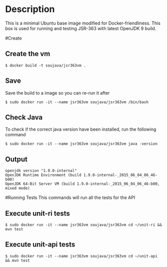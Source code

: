 Description
===========
This is a minimal Ubuntu base image modified for Docker-friendliness.
This box is used for running and testing JSR-363 with latest OpenJDK 9 build.

#Create

Create the vm
-------------
```
$ docker build -t soujava/jsr363vm .
```

Save
-----
Save the build to a image so you can re-run it after

```
$ sudo docker run -it --name jsr363vm soujava/jsr363vm /bin/bash
```

Check Java
------------
To check if the correct java version have been installed, run the following command

```
$ sudo docker run -it --name jsr363vm soujava/jsr363vm java -version
```

Output
-------

```
openjdk version "1.9.0-internal"
OpenJDK Runtime Environment (build 1.9.0-internal-_2015_06_04_06_46-b00)
OpenJDK 64-Bit Server VM (build 1.9.0-internal-_2015_06_04_06_46-b00, mixed mode)
```

#Running Tests
This commands will run all the tests for the API

Execute unit-ri tests
----------------------

```
$ sudo docker run -it --name jsr363vm soujava/jsr363vm cd ~/unit-ri && mvn test
```

Execute unit-api tests
-----------------------

```
$ sudo docker run -it --name jsr363vm soujava/jsr363vm cd ~/unit-api && mvn test
```
